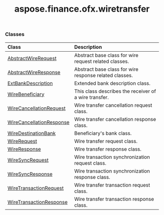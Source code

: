 ﻿---
title: aspose.finance.ofx.wiretransfer
second_title: Aspose.Finance for Python via .NET API References
description: 
type: docs
weight: 10
url: /python-net/aspose.finance.ofx.wiretransfer/
is_root: false
---



### Classes
| Class | Description |
| :- | :- |
| [AbstractWireRequest](/finance/python-net/aspose.finance.ofx.wiretransfer/abstractwirerequest) | Abstract base class for wire request related classes. |
| [AbstractWireResponse](/finance/python-net/aspose.finance.ofx.wiretransfer/abstractwireresponse) | Abstract base class for wire response related classes. |
| [ExtBankDescription](/finance/python-net/aspose.finance.ofx.wiretransfer/extbankdescription) | Extended bank description class. |
| [WireBeneficiary](/finance/python-net/aspose.finance.ofx.wiretransfer/wirebeneficiary) | This class describes the receiver of a wire transfer. |
| [WireCancellationRequest](/finance/python-net/aspose.finance.ofx.wiretransfer/wirecancellationrequest) | Wire transfer cancellation request class. |
| [WireCancellationResponse](/finance/python-net/aspose.finance.ofx.wiretransfer/wirecancellationresponse) | Wire transfer cancellation response class. |
| [WireDestinationBank](/finance/python-net/aspose.finance.ofx.wiretransfer/wiredestinationbank) | Beneficiary's bank class. |
| [WireRequest](/finance/python-net/aspose.finance.ofx.wiretransfer/wirerequest) | Wire transfer request class. |
| [WireResponse](/finance/python-net/aspose.finance.ofx.wiretransfer/wireresponse) | Wire transfer response class. |
| [WireSyncRequest](/finance/python-net/aspose.finance.ofx.wiretransfer/wiresyncrequest) | Wire transaction synchronization request class. |
| [WireSyncResponse](/finance/python-net/aspose.finance.ofx.wiretransfer/wiresyncresponse) | Wire transaction synchronization response class. |
| [WireTransactionRequest](/finance/python-net/aspose.finance.ofx.wiretransfer/wiretransactionrequest) | Wire transfer transaction request class. |
| [WireTransactionResponse](/finance/python-net/aspose.finance.ofx.wiretransfer/wiretransactionresponse) | Wire transfer transaction response class. |


